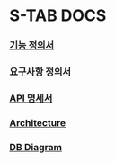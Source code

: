 # S-TAB DOCS

### [기능 정의서](./기능%20정의서.md)

### [요구사항 정의서](./요구사항%20정의서.md)

### [API 명세서](./API%20명세서.md)

### [Architecture](./Architecture.md)

### [DB Diagram](./DB%20Diagram.md)
